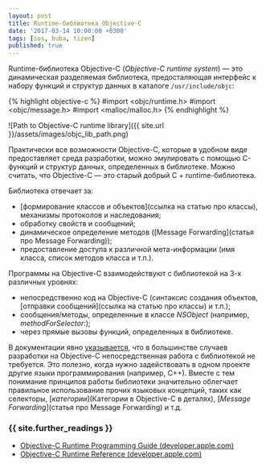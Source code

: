 ```yaml
---
layout: post
title: Runtime-библиотека Objective-C
date: '2017-03-14 10:00:00 +0300'
tags: [ios, buba, tizen]
published: true
---
```


Runtime-библиотека Objective-C (_Objective-С runtime system_) — это динамическая разделяемая библиотека, предосталяющая интерфейс к набору функций и структур данных в каталоге `/usr/include/objc`:

{% highlight objective-c %}
#import <objc/runtime.h>
#import <objc/message.h>
#import <malloc/malloc.h>
{% endhighlight %}

![Path to Objective-C runtime library]({{ site.url }}/assets/images/objc_lib_path.png)

Практически все возможности Objective-C, которые в удобном виде предоставляет среда разработки, можно эмулировать с помощью C-функций и структур данных, определенных в библиотеке. Можно считать, что Objective-C — это старый добрый C + runtime-библиотека.

Библиотека отвечает за:

* [формирование классов и объектов](ссылка на статью про классы), механизмы протоколов и наследования;
* обработку свойств и сообщений;
* динамическое определение методов ([Message Forwarding](статья про Message Forwarding));
* предоставление доступа к различной мета-информации (имя класса, список методов класса и т.п.).

Программы на Objective-C взаимодействуют с библиотекой на 3-х различных уровнях:

* непосредственно код на Objective-C (синтаксис создания объектов, [отправки сообщений](ссылка на статью про классы) и т.п.);
* сообщения/методы, определенные в классе _NSObject_ (например, _methodForSelector:_);
* через прямые вызовы функций, определенных в библиотеке.

В документации явно [указывается](https://developer.apple.com/library/ios/documentation/Cocoa/Reference/ObjCRuntimeRef/index.html#//apple_ref/c/tag/objc_cache), что в большинстве случаев разработки на Objective-C непосредственная работа с библиотекой не требуется. Это полезно, когда нужно задействовать в одном проекте другие языки программирования (например, С++). Вместе с тем понимание принципов работы библиотеки значительно облегчает правильное использование прочих языковых концепций, таких как селекторы, [_категории_](Категории в Objective-C в деталях), [_Message Forwarding_](статья про Message Forwarding) и т.д.  


### {{ site.further_readings }}


* [Objective-C Runtime Programming Guide (developer.apple.com)](https://developer.apple.com/library/ios/documentation/Cocoa/Conceptual/ObjCRuntimeGuide/Articles/ocrtInteracting.html)
* [Objective-C Runtime Reference (developer.apple.com)](https://developer.apple.com/library/ios/documentation/Cocoa/Reference/ObjCRuntimeRef/index.html#//apple_ref/c/tag/objc_cache)
